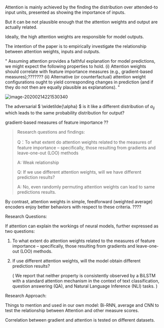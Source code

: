 Attention is mainly achieved by the finding the distribution over attended-to input units, presented as showing the importance of inputs. 

But it can be not plausible enough that the attention weights and output are actually related. 

Ideally, the high attention weights are responsible for model outputs.

The intention of the paper is to empirically investigate the relationship between attention weights, inputs and outputs.

" Assuming attention provides a faithful explanation for model predictions, we might expect the following properties to hold. (i) Attention weights should correlate with feature importance measures (e.g., gradient-based measures);??????? (ii) Alternative (or counterfactual) attention weight configurations ought to yield corresponding changes in prediction (and if they do not then are equally plausible as explanations). "

![image-20200214221530340](C:\Users\yun65\AppData\Roaming\Typora\typora-user-images\image-20200214221530340.png)

The adversarial $ \widetilde{\alpha} $  is it like a different distribution of $a_{ij}$ which leads to the same probability distribution for output?

 gradient-based measures of feature importance ??

>Research questions and findings:
>
>Q：To what extent do attention weights related to the  measures of feature importance – specifically, those resulting from gradients and leave-one-out (LOO) methods
>
>A: Weak relationship
>
>Q:  If we use different attention weights, will we have different prediction results?
>
>A: No, even randomly permuting attention weights can lead to same predictions results. 

  By contrast, attention weights in simple, feedforward (weighted average) encoders enjoy better behaviors with respect to these criteria.  ????



Research Questions:

If attention can explain the workings of neural models, further expressed as two questions:

1. To what extent do attention weights related to the  measures of feature importance – specifically, those resulting from gradients and leave-one-out (LOO) methods.

2. If use different attention weights, will the model obtain different prediction results?

   ( We report that neither property is consistently observed by a BiLSTM with a standard attention mechanism in the context of text classification, question answering (QA), and Natural Language Inference (NLI) tasks.  )

Research Approach:



Things to mention and used in our own model: Bi-RNN, average and CNN to test the relationship between Attention and other measure scores.

Correlation between gradient and attention is tested on different datasets.





